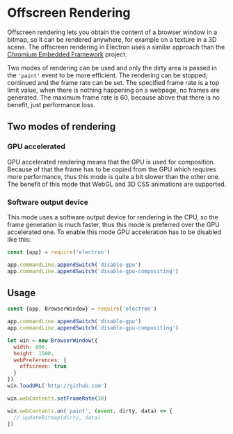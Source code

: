 # Offscreen Rendering

Offscreen rendering lets you obtain the content of a browser window in a bitmap,
so it can be rendered anywhere, for example on a texture in a 3D scene. The
offscreen rendering in Electron uses a similar approach than the [Chromium
Embedded Framework](https://bitbucket.org/chromiumembedded/cef) project.

Two modes of rendering can be used and only the dirty area is passed in the
`'paint'` event to be more efficient. The rendering can be stopped, continued
and the frame rate can be set. The specified frame rate is a top limit value,
when there is nothing happening on a webpage, no frames are generated. The
maximum frame rate is 60, because above that there is no benefit, just
performance loss.

## Two modes of rendering

### GPU accelerated

GPU accelerated rendering means that the GPU is used for composition. Because of
that the frame has to be copied from the GPU which requires more performance,
thus this mode is quite a bit slower than the other one. The benefit of this
mode that WebGL and 3D CSS animations are supported.

### Software output device

This mode uses a software output device for rendering in the CPU, so the frame
generation is much faster, thus this mode is preferred over the GPU accelerated
one. To enable this mode GPU acceleration has to be disabled like this:

``` javascript
const {app} = require('electron')

app.commandLine.appendSwitch('disable-gpu')
app.commandLine.appendSwitch('disable-gpu-compositing')
```

## Usage

``` javascript
const {app, BrowserWindow} = require('electron')

app.commandLine.appendSwitch('disable-gpu')
app.commandLine.appendSwitch('disable-gpu-compositing')

let win = new BrowserWindow({
  width: 800,
  height: 1500,
  webPreferences: {
    offscreen: true
  }
})
win.loadURL('http://github.com')

win.webContents.setFrameRate(30)

win.webContents.on('paint', (event, dirty, data) => {
  // updateBitmap(dirty, data)
})
```
